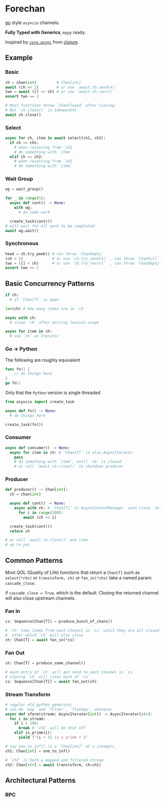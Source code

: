 # Forechan

[go](https://github.com/golang/go) style `asyncio` channels.

**Fully Typed with Generics**, `mypy` ready.

Inspired by [`core.async`](https://github.com/clojure/core.async) from [clojure](https://github.com/clojure/clojure).

## Example

### Basic

```python
ch = chan(int)         # Chan[int]
await (ch << 2)        # or use `await ch.send(x)`
two = await ([] << ch) # or use `await ch.recv()`
assert two == 2

# Most functions throw `ChanClosed` after closing
# But `ch.close()` is idempotent
await ch.close()
```

### Select

```python
async for ch, item in await select(ch1, ch2):
  if ch == ch1:
    # when receiving from `ch1`
    # do something with `item`
  elif ch == ch2:
    # when receiving from `ch2`
    # do something with `item`
```

### Wait Group

```python
wg = wait_group()

for _ in range(5):
  async def cont() -> None:
    with wg:
      # do some work

  create_task(cont())
# will wait for all work to be completed
await wg.wait()
```

### Synchronous

```python
head = ch.try_peek() # can throw `ChanEmpty`
(ch < 2)             # or use `ch.try_send(2)` , can throw `ChanFull`
two = ([] < ch)      # or use `ch.try_recv()`  , can throw `ChanEmpty`
assert two == 2
```

## Basic Concurrency Patterns

```python
if ch:
  # if `Chan[T]` is open

len(ch) # How many items are in `ch`

async with ch:
  # close `ch` after exiting lexical-scope

async for item in ch:
  # use `ch` as Iterator
```

### Go -> Python

The following are roughly equivalent

```go
func fn() {
	// do things here
}
go fn()
```

Only that the `Python` version is single threaded

```python
from asyncio import create_task

async def fn() -> None:
  # do things here

create_task(fn())
```

### Consumer

```python
async def consumer() -> None:
  async for item in ch: # `Chan[T]` is also AsyncIterator
    pass
    # do something with `item`, until `ch` is closed
    # or call `await ch.close()` to shutdown producer
```

### Producer

```python
def producer() -> Chan[int]:
  ch = chan(int)

  async def cont() -> None:
    async with ch: # `Chan[T]` is AsyncContextManager, auto close `ch` when done
      for i in range(100):
        await (ch << i)

  create_task(cont())
  return ch

# or call `await ch.close()` any time
# up to you
```

## Common Patterns

Most QOL (Quality of Life) functions that return a `Chan[T]` such as `select(*chs)` or `trans(xform, ch)` or `fan_in(*chs)` take a named param: `cascade_close`.

if `cascade_close = True`, which is the default. Closing the returned channel will also close upstream channels.

### Fan In

```python
cs: Sequence[Chan[T]] = produce_bunch_of_chans()

# `ch` take items from each channel in `cs` until they are all closed
#  after which `ch` will also close
ch: Chan[T] = await fan_in(*cs)
```

### Fan Out

```python
ch: Chan[T] = produce_some_channel()

# each entry of `ch` will get send to each channel in `cs`
# closing `ch` will close each of `cs`
cs: Sequence[Chan[T]] = await fan_out(ch)
```

### Stream Transform

```python
# regular old python generator
# can do `map` and `filter`, `flatmap`, whatever
async def xform(stream: AsyncIterator[int]) -> AsyncIterator[str]:
  for i in stream:
    if i > 100:
      break # `ch2` will be shut off
    elif is_prime(i):
      yield f"{i + 1} is a prime + 1"

# say one_to_inf() is a `Chan[int]` of ∞ integers
ch1: Chan[int] = one_to_inf()

# `ch2` is both a mapped and filtered stream
ch2: Chan[str] = await trans(xform, ch=ch1)
```

## Architectural Patterns

### RPC

###
